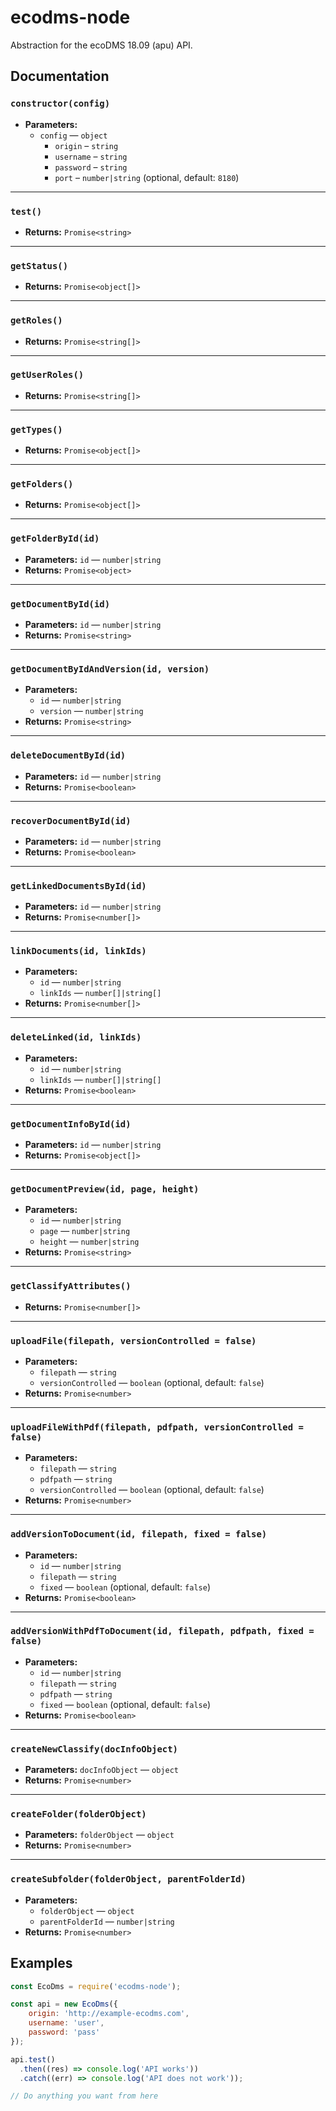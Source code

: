 # ecodms-node
Abstraction for the ecoDMS 18.09 (apu) API.

## Documentation

### `constructor(config)`

 * **Parameters:**
   * `config` — `object`
        * `origin` – `string`
        * `username` – `string`
        * `password` – `string`
        * `port` – `number|string` (optional, default: `8180`)

<hr />

### `test()`

 * **Returns:** `Promise<string>`

<hr />

### `getStatus()`

 * **Returns:** `Promise<object[]>`

<hr />

### `getRoles()`

 * **Returns:** `Promise<string[]>`

<hr />

### `getUserRoles()`

 * **Returns:** `Promise<string[]>`

<hr />

### `getTypes()`

 * **Returns:** `Promise<object[]>`

<hr />

### `getFolders()`

 * **Returns:** `Promise<object[]>`

<hr />

### `getFolderById(id)`

 * **Parameters:** `id` — `number|string`
 * **Returns:** `Promise<object>`

<hr />

### `getDocumentById(id)`

 * **Parameters:** `id` — `number|string`
 * **Returns:** `Promise<string>`

<hr />

### `getDocumentByIdAndVersion(id, version)`

 * **Parameters:**
   * `id` — `number|string`
   * `version` — `number|string`
 * **Returns:** `Promise<string>`

<hr />

### `deleteDocumentById(id)`

 * **Parameters:** `id` — `number|string`
 * **Returns:** `Promise<boolean>`

<hr />

### `recoverDocumentById(id)`

 * **Parameters:** `id` — `number|string`
 * **Returns:** `Promise<boolean>`

<hr />

### `getLinkedDocumentsById(id)`

 * **Parameters:** `id` — `number|string`
 * **Returns:** `Promise<number[]>`

<hr />

### `linkDocuments(id, linkIds)`

 * **Parameters:**
   * `id` — `number|string`
   * `linkIds` — `number[]|string[]`
 * **Returns:** `Promise<number[]>`

<hr />

### `deleteLinked(id, linkIds)`

 * **Parameters:**
   * `id` — `number|string`
   * `linkIds` — `number[]|string[]`
 * **Returns:** `Promise<boolean>`

<hr />

### `getDocumentInfoById(id)`

 * **Parameters:** `id` — `number|string`
 * **Returns:** `Promise<object[]>`

<hr />

### `getDocumentPreview(id, page, height)`

 * **Parameters:**
   * `id` — `number|string`
   * `page` — `number|string`
   * `height` — `number|string`
 * **Returns:** `Promise<string>`

<hr />

### `getClassifyAttributes()`

 * **Returns:** `Promise<number[]>`

<hr />

### `uploadFile(filepath, versionControlled = false)`

 * **Parameters:**
   * `filepath` — `string`
   * `versionControlled` — `boolean` (optional, default: `false`)
 * **Returns:** `Promise<number>`

<hr />

### `uploadFileWithPdf(filepath, pdfpath, versionControlled = false)`

 * **Parameters:**
   * `filepath` — `string`
   * `pdfpath` — `string`
   * `versionControlled` — `boolean` (optional, default: `false`)
 * **Returns:** `Promise<number>`

<hr />

### `addVersionToDocument(id, filepath, fixed = false)`

 * **Parameters:**
   * `id` — `number|string`
   * `filepath` — `string`
   * `fixed` — `boolean` (optional, default: `false`)
 * **Returns:** `Promise<boolean>`

<hr />

### `addVersionWithPdfToDocument(id, filepath, pdfpath, fixed = false)`

 * **Parameters:**
   * `id` — `number|string`
   * `filepath` — `string`
   * `pdfpath` — `string`
   * `fixed` — `boolean` (optional, default: `false`)
 * **Returns:** `Promise<boolean>`

<hr />

### `createNewClassify(docInfoObject)`

 * **Parameters:** `docInfoObject` — `object`
 * **Returns:** `Promise<number>`

<hr />

### `createFolder(folderObject)`

 * **Parameters:** `folderObject` — `object`
 * **Returns:** `Promise<number>`

<hr />

### `createSubfolder(folderObject, parentFolderId)`

 * **Parameters:**
   * `folderObject` — `object`
   * `parentFolderId` — `number|string`
 * **Returns:** `Promise<number>`


## Examples
```javascript
const EcoDms = require('ecodms-node');

const api = new EcoDms({
    origin: 'http://example-ecodms.com',
    username: 'user',
    password: 'pass'
});

api.test()
  .then((res) => console.log('API works'))
  .catch((err) => console.log('API does not work'));

// Do anything you want from here
```
